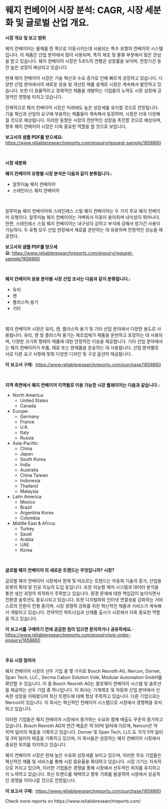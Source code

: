 <p><h1>웨지 컨베이어 시장 분석: CAGR, 시장 세분화 및 글로벌 산업 개요.</h1></p><p><strong>시장 개요 및 보고 범위</strong></p>
<p><p>웨지 컨베이어는 물체를 한 쪽으로 이동시키는데 사용되는 특수 유형의 컨베이어 시스템입니다. 이 제품은 산업 분야에서 많이 사용되며, 특히 제조 및 물류 부문에서 많은 관심을 받고 있습니다. 웨지 컨베이어 시장은 5.8%의 연평균 성장률을 보이며, 전망기간 동안 높은 성장이 예상되고 있습니다.</p><p>현재 웨지 컨베이어 시장은 기술 혁신과 수요 증가로 인해 빠르게 성장하고 있습니다. 다양한 산업 분야에서의 새로운 응용 및 개선된 제품 설계로 시장은 계속해서 발전하고 있습니다. 또한 더 효율적이고 경제적인 제품을 개발하는 기업들의 노력도 시장 성장에 긍정적인 영향을 미치고 있습니다.</p><p>전체적으로 웨지 컨베이어 시장은 미래에도 높은 성장세를 유지할 것으로 전망됩니다. 기술 혁신과 산업의 요구에 부응하는 제품들이 계속해서 등장하며, 시장은 더욱 다양해질 것으로 예상됩니다. 이러한 동향은 시장의 전반적인 성장을 촉진할 것으로 예상되며, 향후 웨지 컨베이어 시장은 더욱 중요한 역할을 할 것으로 보입니다.</p></p>
<p><strong>보고서의 샘플 PDF를 받으세요:</strong> <a href="https://www.reliableresearchreports.com/enquiry/request-sample/1658860">https://www.reliableresearchreports.com/enquiry/request-sample/1658860</a></p>
<p>&nbsp;</p>
<p><strong>시장 세분화</strong></p>
<p><strong>웨지 컨베이어 유형별 시장 분석은 다음과 같이 분류됩니다.:</strong></p>
<p><ul><li>알루미늄 웨지 컨베이어</li><li>스테인리스 웨지 컨베이어</li></ul></p>
<p>&nbsp;</p>
<p><p>알루미늄 웨지 컨베이어와 스테인레스 스틸 웨지 컨베이어는 두 가지 주요 웨지 컨베이어 유형이다. 알루미늄 웨지 컨베이어는 가벼워서 이동이 용이하며 내식성이 뛰어나다. 한편, 스테인레스 스틸 웨지 컨베이어는 내구성이 강하고 부식에 강해서 장기간 사용이 가능하다. 두 유형 모두 산업 현장에서 재료를 운반하는 데 유용하며 안정적인 성능을 제공한다.</p></p>
<p><strong>보고서의 샘플 PDF를 받으세요:</strong>&nbsp;<a href="https://www.reliableresearchreports.com/enquiry/request-sample/1658860">https://www.reliableresearchreports.com/enquiry/request-sample/1658860</a></p>
<p>&nbsp;</p>
<p><strong> 웨지 컨베이어 응용 분야별 시장 산업 조사는 다음과 같이 분류됩니다.:</strong></p>
<p><ul><li>유리</li><li>캔</li><li>플라스틱 용기</li><li>기타</li></ul></p>
<p>&nbsp;</p>
<p><p>웨지 컨베이어 시장은 유리, 캔, 플라스틱 용기 및 기타 산업 분야에서 다양한 용도로 사용됩니다. 유리, 캔 및 플라스틱 용기는 제조업체가 제품을 운반하고 포장하는 데 사용되며, 다양한 크기와 형태의 제품에 대한 안정적인 이송을 제공합니다. 기타 산업 분야에서는 웨지 컨베이어가 부품, 재료 또는 완제품을 운송하는 데 사용됩니다. 산업 분야별로 서로 다른 요구 사항에 맞춰 다양한 디자인 및 구성 옵션이 제공됩니다.</p></p>
<p><strong>이 보고서 구매:</strong>&nbsp; <a href="https://www.reliableresearchreports.com/purchase/1658860">https://www.reliableresearchreports.com/purchase/1658860</a></p>
<p>&nbsp;</p>
<p><strong>지역 측면에서 웨지 컨베이어 지역별로 이용 가능한 시장 플레이어는 다음과 같습니다.:</strong></p>
<p><ul>
    <li>
        North America:
        <ul>
            <li>United States</li>
            <li>Canada</li>
        </ul>
    </li>
    <li>
        Europe:
        <ul>
            <li>Germany</li>
            <li>France</li>
            <li>U.K.</li>
            <li>Italy</li>
            <li>Russia</li>
        </ul>
    </li>
    <li>
        Asia-Pacific:
        <ul>
            <li>China</li>
            <li>Japan</li>
            <li>South Korea</li>
            <li>India</li>
            <li>Australia</li>
            <li>China Taiwan</li>
            <li>Indonesia</li>
            <li>Thailand</li>
            <li>Malaysia</li>
        </ul>
    </li>
    <li>
        Latin America:
        <ul>
            <li>Mexico</li>
            <li>Brazil</li>
            <li>Argentina Korea</li>
            <li>Colombia</li>
        </ul>
    </li>
    <li>
        Middle East & Africa:
        <ul>
            <li>Turkey</li>
            <li>Saudi</li>
            <li>Arabia</li>
            <li>UAE</li>
            <li>Korea</li>
        </ul>
    </li>
    </ul></p>
<p>&nbsp;</p>
<p><strong>글로벌 웨지 컨베이어 의 새로운 트렌드는 무엇입니까? 시장?</strong></p>
<p><p>글로벌 웨지 컨베이어 시장에서 현재 및 떠오르는 트렌드는 자동화 기술의 증가, 산업용 로봇의 확대 및 인공 지능의 도입 등입니다. 또한 지능형 제어 시스템과 데이터 분석을 통한 생산 과정의 최적화가 주목받고 있습니다. 환경 문제에 대한 책임감이 높아지면서 친환경 솔루션도 중요시되고 있습니다. 또한 디지털화와 인터넷 연결성을 강화하는 서비스로의 전환이 진행 중이며, 시장 경쟁력 강화를 위한 혁신적인 제품과 서비스가 계속해서 개발되고 있습니다. 전략적인 파트너십과 신제품 출시가 시장에서 더욱 중요한 역할을 하고 있습니다.</p></p>
<p><strong>이 보고서를 구매하기 전에 궁금한 점이 있으면 문의하거나 공유하세요.</strong>- <a href="https://www.reliableresearchreports.com/enquiry/pre-order-enquiry/1658860">https://www.reliableresearchreports.com/enquiry/pre-order-enquiry/1658860</a></p>
<p>&nbsp;</p>
<p><strong>주요 시장 참여자</strong></p>
<p><p>웨지 컨베이어 시장의 선두 기업 중 몇 가지로 Bosch Rexroth AG, Nercon, Dorner, Span Tech, LLC., Secma Cabon Solution Vide, Modular Automation GmbH를 확인할 수 있습니다. 이 중 Bosch Rexroth AG는 팔로웨이 컨베이어 시스템 및 솔루션을 제공하는 선두 기업 중 하나입니다. 이 회사는 기계제조 및 자동화 산업 분야에서 신속한 성장을 이뤄왔으며 최신 트렌드에 대해 항상 주목하고 있습니다. 다른 기업으로는 Nercon이 있습니다. 이 회사는 혁신적인 컨베이어 시스템으로 시장에서 경쟁력을 유지하고 있습니다.</p><p>이러한 기업들은 웨지 컨베이어 시장에서 증가하는 수요와 함께 매출도 꾸준히 증가하고 있습니다. Bosch Rexroth AG의 연간 매출은 약 50억 달러에 이르며, Nercon은 약 10억 달러의 매출을 기록하고 있습니다. Dorner 및 Span Tech, LLC.도 각각 5억 달러 및 3억 달러의 매출을 기록하고 있으며, 이 회사들은 성장하는 웨지 컨베이어 시장에서 중요한 위치를 차지하고 있습니다.</p><p>웨지 컨베이어 시장은 현재 높은 수요와 성장세를 보이고 있으며, 이러한 주요 기업들은 혁신적인 제품 및 서비스를 통해 시장 점유율을 확대하고 있습니다. 시장 크기는 지속적으로 커지고 있으며, 이러한 기업들은 경쟁을 통해 시장에서 선두적인 위치를 유지하고자 노력하고 있습니다. 최신 트렌드를 채택하고 향후 기회를 발굴하여 시장에서 성공적인 경쟁을 이어나갈 것으로 전망됩니다.</p></p>
<p><strong>이 보고서 구매:</strong>&nbsp;&nbsp;<a href="https://www.reliableresearchreports.com/purchase/1658860">https://www.reliableresearchreports.com/purchase/1658860</a></p>
<p>Check more reports on https://www.reliableresearchreports.com/</p>
